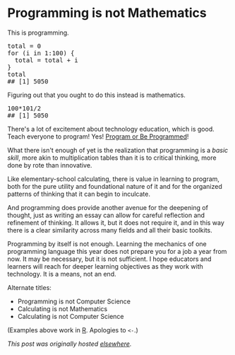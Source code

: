 # Programming is not Mathematics



This is programming.

<pre>total = 0
for (i in 1:100) {
  total = total + i
}
total
## [1] 5050</pre>
Figuring out that you ought to do this instead is mathematics.
<pre>100*101/2
## [1] 5050</pre>
There's a lot of excitement about technology education, which is good. Teach everyone to program! Yes! <a href="http://www.rushkoff.com/program-or-be-programmed/">Program or Be Programmed</a>!

What there isn't enough of yet is the realization that programming is a <em>basic skill</em>, more akin to multiplication tables than it is to critical thinking, more done by rote than innovative.

Like elementary-school calculating, there is value in learning to program, both for the pure utility and foundational nature of it and for the organized patterns of thinking that it can begin to inculcate.

And programming does provide another avenue for the deepening of thought, just as writing an essay can allow for careful reflection and refinement of thinking. It allows it, but it does not require it, and in this way there is a clear similarity across many fields and all their basic toolkits.

Programming by itself is not enough. Learning the mechanics of one programming language this year does not prepare you for a job a year from now. It may be necessary, but it is not sufficient. I hope educators and learners will reach for deeper learning objectives as they work with technology. It is a means, not an end.

Alternate titles:
<ul>
	<li><span>Programming is not Computer Science</span></li>
	<li>Calculating is not Mathematics</li>
	<li>Calculating is not Computer Science</li>
</ul>
(Examples above work in <a href="http://www.r-project.org/">R</a>. Apologies to <code>&lt;-</code>.)



*This post was originally hosted [elsewhere](https://planspacedotorg.wordpress.com/2013/04/25/programming-is-not-mathematics/).*

